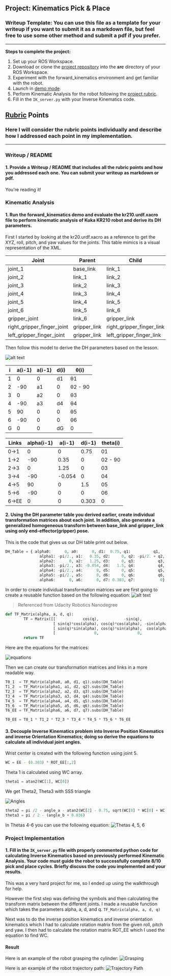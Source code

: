 ## Project: Kinematics Pick & Place

### Writeup Template: You can use this file as a template for your writeup if you want to submit it as a markdown file, but feel free to use some other method and submit a pdf if you prefer.

---

**Steps to complete the project:**

1. Set up your ROS Workspace.
2. Download or clone the
   [project repository](https://github.com/udacity/RoboND-Kinematics-Project)
   into the **_src_** directory of your ROS Workspace.
3. Experiment with the forward_kinematics environment and get familiar with the
   robot.
4. Launch in
   [demo mode](https://classroom.udacity.com/nanodegrees/nd209/parts/7b2fd2d7-e181-401e-977a-6158c77bf816/modules/8855de3f-2897-46c3-a805-628b5ecf045b/lessons/91d017b1-4493-4522-ad52-04a74a01094c/concepts/ae64bb91-e8c4-44c9-adbe-798e8f688193).
5. Perform Kinematic Analysis for the robot following the
   [project rubric](https://review.udacity.com/#!/rubrics/972/view).
6. Fill in the `IK_server.py` with your Inverse Kinematics code.

[//]: # "Image References"
[image1]: ./misc_images/misc1.png
[image2]: ./misc_images/misc3.png
[image3]: ./misc_images/misc2.png
[diagram]: ./misc_images/diagram.png
[angle]: ./misc_images/angle.png
[grasp]: ./misc_images/grasp.png
[move-path]: ./misc_images/move-path.png
[dh-transform-matrix]: ./misc_images/dh-transform-matrix.png
[thetas456]: ./misc_images/theta456.gif
[matrices]: ./misc_images/matrices.png

## [Rubric](https://review.udacity.com/#!/rubrics/972/view) Points

### Here I will consider the rubric points individually and describe how I addressed each point in my implementation.

---

### Writeup / README

#### 1. Provide a Writeup / README that includes all the rubric points and how you addressed each one. You can submit your writeup as markdown or pdf.

You're reading it!

### Kinematic Analysis

#### 1. Run the forward_kinematics demo and evaluate the kr210.urdf.xacro file to perform kinematic analysis of Kuka KR210 robot and derive its DH parameters.

First I started by looking at the kr20.urdf.xacro as a reference to get the XYZ,
roll, pitch, and yaw values for the joints. This table mimics is a visual
representation of the XML.

| Joint                      | Parent       | Child                     | x     | y   | z      | roll | pitch | yaw |
| -------------------------- | ------------ | ------------------------- | ----- | --- | ------ | ---- | ----- | --- |
| joint_1                    | base_link    | link_1                    | 0     | 0   | 0.33   | 0    | 0     | 0   |
| joint_2                    | link_1       | link_2                    | 0.35  | 0   | 0.42   | 0    | 0     | 0   |
| joint_3                    | link_2       | link_3                    | 0     | 0   | 1.25   | 0    | 0     | 0   |
| joint_4                    | link_3       | link_4                    | 0.96  | 0   | -0.054 | 0    | 0     | 0   |
| joint_5                    | link_4       | link_5                    | 0.54  | 0   | 0      | 0    | 0     | 0   |
| joint_6                    | link_5       | link_6                    | 0.193 | 0   | 0      | 0    | 0     | 0   |
| gripper_joint              | link_6       | gripper_link              | 0.11  | 0   | 0      | 0    | 0     | 0   |
| right_gripper_finger_joint | gripper_link | right_gripper_finger_link | 0.15  | 0   | 0      | 0    | 0     | 0   |
| left_gripper_finger_joint  | gripper_link | left_gripper_finger_link  | 0.15  | 0   | 0      | 0    | 0     | 0   |

Then follow this model to derive the DH parameters based on the lesson.

![alt text][diagram]

| i   | a(i-1) | a(i-1) | d(i) | θ(i)    |
| --- | ------ | ------ | ---- | ------- |
| 1   | 0      | 0      | d1   | θ1      |
| 2   | -90    | a1     | 0    | θ2 - 90 |
| 3   | 0      | a2     | 0    | θ3      |
| 4   | -90    | a3     | d4   | θ4      |
| 5   | 90     | 0      | 0    | θ5      |
| 6   | -90    | 0      | 0    | θ6      |
| G   | 0      | 0      | dG   | 0       |

| Links | alpha(i-1) | a(i-1) | d(i-1) | theta(i) |
| ----- | ---------- | ------ | ------ | -------- |
| 0->1  | 0          | 0      | 0.75   | 01       |
| 1->2  | -90        | 0.35   | 0      | 02 - 90  |
| 2->3  | 0          | 1.25   | 0      | 03       |
| 3->4  | -90        | -0.054 | 0      | 04       |
| 4->5  | 90         | 0      | 1.5    | 05       |
| 5->6  | -90        | 0      | 0      | 06       |
| 6->EE | 0          | 0      | 0.303  | 0        |

#### 2. Using the DH parameter table you derived earlier, create individual transformation matrices about each joint. In addition, also generate a generalized homogeneous transform between base_link and gripper_link using only end-effector(gripper) pose.

This is the code that gives us our DH table print out below.

```python
DH_Table = { alpha0:      0, a0:      0, d1:  0.75, q1:          q1,
               alpha1: -pi/2., a1:   0.35, d2:     0, q2: -pi/2. + q2,
               alpha2:      0, a2:   1.25, d3:     0, q3:          q3,
               alpha3: -pi/2., a3: -0.054, d4:   1.5, q4:          q4,
               alpha4: -pi/2., a4:      0, d5:     0, q5:          q5,
               alpha5: -pi/2., a5:      0, d6:     0, q6:          q6,
               alpha6:      0, a6:      0, d7: 0.303, q7:           0}
```

In order to create individual transformation matrices we are first going to
create a reusable function based on the following equation:
![alt text][dh-transform-matrix]

> Referenced from Udacity Robotics Nanodegree

```python
def TF_Matrix(alpha, a, d, q):
        TF = Matrix([[            cos(q),           -sin(q),           0,             a],
                     [ sin(q)*cos(alpha), cos(q)*cos(alpha), -sin(alpha), -sin(alpha)*d],
                     [ sin(q)*sin(alpha), cos(q)*sin(alpha),  cos(alpha),  cos(alpha)*d],
                     [                 0,                 0,           0,             1]])
        return TF
```

Here are the equations for the matrices:

![equations][matrices]

<!--
$^0_1 T =
 \begin{pmatrix}
  c\theta_1 & -s\theta_1 & 0 & 0 \\
  s\theta_1 & c\theta_1  & 0 & 0 \\
  0 & 0 & 1 & 0.75 \\
  0 & 0 & 0 & 1
 \end{pmatrix}$

$^1_2 T =
 \begin{pmatrix}
  s\theta_2 & c\theta_2 & 0 & 0.35 \\
  0 & 0 & 1 & 0 \\
  c\theta_2 & -s\theta_2  & 0 & 0 \\
  0 & 0 & 0 & 1
 \end{pmatrix}$

$^2_3 T =
 \begin{pmatrix}
  c\theta_3 & -s\theta_3 & 0 & 1.25 \\
  s\theta_3 & c\theta_3  & 0 & 0 \\
  0 & 0 & 1 & 0 \\
  0 & 0 & 0 & 1
 \end{pmatrix}$

$^3_4 T =
 \begin{pmatrix}
  c\theta_4 & -s\theta_4 & 0 & -0.054 \\
  0 & 0 & 1 & 1.5 \\
  -s\theta_4 & -c\theta_4  & 0 & 0 \\
  0 & 0 & 0 & 1
 \end{pmatrix}$

$^4_5 T =
 \begin{pmatrix}
  c\theta_5 & -s\theta_5 & 0 & 0 \\
  0 & 0 & -1 & 0 \\
  s\theta_5 & c\theta_5  & 0 & 0 \\
  0 & 0 & 0 & 1
 \end{pmatrix}$

$^5_6 T =
 \begin{pmatrix}
  c\theta_6 & -s\theta_6 & 0 & 0 \\
  0 & 0 & 1 & 0 \\
  -s\theta_6 & -c\theta_6  & 0 & 0 \\
  0 & 0 & 0 & 1
 \end{pmatrix}$

$^6_{gripper} T =
 \begin{pmatrix}
  1 & 0& 0 & 0 \\
  0 & 1 & 0 & 0 \\
  0 & 0  & 1 & 0.303 \\
  0 & 0 & 0 & 1
 \end{pmatrix}$

 https://www.madoko.net/editor.html
 -->

Then we can create our transformation matrices and links in a more readable way.

```python
T0_1  = TF_Matrix(alpha0, a0, d1, q1).subs(DH_Table)
T1_2  = TF_Matrix(alpha1, a1, d2, q2).subs(DH_Table)
T2_3  = TF_Matrix(alpha2, a2, d3, q3).subs(DH_Table)
T3_4  = TF_Matrix(alpha3, a3, d4, q4).subs(DH_Table)
T4_5  = TF_Matrix(alpha4, a4, d5, q5).subs(DH_Table)
T5_6  = TF_Matrix(alpha5, a5, d6, q6).subs(DH_Table)
T6_EE = TF_Matrix(alpha6, a6, d7, q7).subs(DH_Table)

T0_EE = T0_1 * T1_2 * T2_3 * T3_4 * T4_5 * T5_6 * T6_EE
```

#### 3. Decouple Inverse Kinematics problem into Inverse Position Kinematics and inverse Orientation Kinematics; doing so derive the equations to calculate all individual joint angles.

Wrist center is created with the following function using joint 5.

```python
WC = EE - (0.303) * ROT_EE[:,2]
```

Theta 1 is calculated using WC array.

```python
theta1 = atan2(WC[1], WC[0])
```

We get Theta2, Theta3 with SSS triangle

![Angles][angle]

```python
theta2 = pi /2 - angle_a - atan2(WC[2] - 0.75, sqrt(WC[0] * WC[0] + WC[1] * WC[1]) - 0.35)
theta3 = pi / 2 - (angle_b + 0.036)
```

In Thetas 4-6 you can use the following equation: ![Thetas 4, 5, 6][thetas456]

<!-- \begin{bmatrix}
 & r00, r01, r02 & \\
 & r10, r11, r12 & \\
 & r20, r21, r22 &
\end{bmatrix}= \begin{bmatrix}
 & -sin(\Theta 4)sin(\Theta 6)+cos(\Theta 4)cos(\Theta 5)cos(\Theta 6), -sin(\Theta4)cos(\Theta6)-sin(\Theta 6)cos(\Theta4)cos(\Theta5), -sin(\Theta5)cos(\Theta 4) & \\
 & sin(\Theta5)cos(\Theta6), -sin(\Theta5)sin(\Theta6), cos(\Theta5) & \\
 & -cos(\Theta4)sin(\Theta6)-sin(\Theta4)cos(\Theta5)cos(\Theta 6), -cos(\Theta4)cos(\Theta6)+sin(\Theta4)cos(\Theta5)*sin(\Theta6), sin(\Theta4)sin(\Theta5) &
\end{bmatrix}

Editor:
https://www.codecogs.com/latex/eqneditor.php

 -->

### Project Implementation

#### 1. Fill in the `IK_server.py` file with properly commented python code for calculating Inverse Kinematics based on previously performed Kinematic Analysis. Your code must guide the robot to successfully complete 8/10 pick and place cycles. Briefly discuss the code you implemented and your results.

This was a very hard project for me, so I ended up using the walkthrough for
help.

However the first step was defining the symbols and then calculating the
transform matrix between the different joints. I made a reusable function which
takes the parameters alpha, a, d, and q. `TF_Matrix(alpha, a, d, q)`

Next was to do the inverse position kinematics and inverse orientation
kinematics which I had to calculate rotation matrix from the given roll, pitch
and yaw. I then had to calculate the rotation matrix ROT_EE which I used the
equation to find WC.

#### Result

Here is an example of the robot grasping the cylinder: ![Grasping][grasp]

Here is an example of the robot trajectory path: ![Trajectory Path][move-path]
